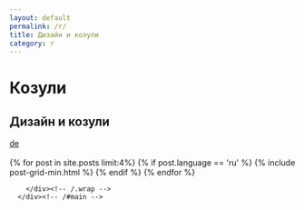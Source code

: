 ```yaml
---
layout: default
permalink: /r/
title: Дизайн и козули
category: r
---
```


<div class="page-lead" style="background-image:url(/images/teaser.png)">
      <div class="wrap page-lead-content">
        <h1>Козули</h1>
        <h2>Дизайн и козули</h2>
        <a href="/" class="btn-i18n">de</a>
      </div><!-- /.page-lead-content -->
</div><!-- /.page-lead -->

<div id="main" role="main">
        <div class="wrap">
        
<br/>
<div class="tiles">
{% for post in site.posts limit:4%}
	{% if post.language == 'ru' %}
		{% include post-grid-min.html %}
	{% endif %}
{% endfor %}
</div><!-- /.tiles -->  


        </div><!-- /.wrap -->
      </div><!-- /#main -->

